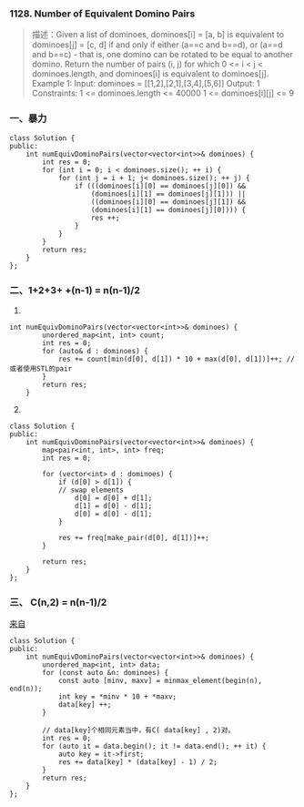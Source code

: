 
### 1128. Number of Equivalent Domino Pairs
>描述：Given a list of dominoes, dominoes[i] = [a, b] is equivalent to dominoes[j] = [c, d] if and only if either (a==c and b==d), or (a==d and b==c) - that is, one domino can be rotated to be equal to another domino.
Return the number of pairs (i, j) for which 0 <= i < j < dominoes.length, and dominoes[i] is equivalent to dominoes[j].
Example 1:
Input: dominoes = [[1,2],[2,1],[3,4],[5,6]]
Output: 1
Constraints:
1 <= dominoes.length <= 40000
1 <= dominoes[i][j] <= 9

### 一、暴力
```
class Solution {
public:
    int numEquivDominoPairs(vector<vector<int>>& dominoes) {
        int res = 0;
        for (int i = 0; i < dominoes.size(); ++ i) {
            for (int j = i + 1; j< dominoes.size(); ++ j) {
                if (((dominoes[i][0] == dominoes[j][0]) && 
                    (dominoes[i][1] == dominoes[j][1])) ||
                    ((dominoes[i][0] == dominoes[j][1]) && 
                    (dominoes[i][1] == dominoes[j][0]))) {
                    res ++;
                }
            }
        }
        return res;
    }
};
```
### 二、1+2+3+ +(n-1) = n(n-1)/2
1. 
```
int numEquivDominoPairs(vector<vector<int>>& dominoes) {
        unordered_map<int, int> count;
        int res = 0;
        for (auto& d : dominoes) {
            res += count[min(d[0], d[1]) * 10 + max(d[0], d[1])]++; //或者使用STL的pair
        }
        return res;
    }
```
2. 
```
class Solution {
public:
    int numEquivDominoPairs(vector<vector<int>>& dominoes) {
        map<pair<int, int>, int> freq;
        int res = 0;

        for (vector<int> d : dominoes) {
            if (d[0] > d[1]) { 
	        // swap elements
                d[0] = d[0] + d[1];
                d[1] = d[0] - d[1];
                d[0] = d[0] - d[1];
            }

            res += freq[make_pair(d[0], d[1])]++;
        }

        return res;
    }
};
```

### 三、 C(n,2) = n(n-1)/2
[来自](https://helloacm.com/how-to-compute-the-number-of-equivalent-domino-pairs/)
```
class Solution {
public:
    int numEquivDominoPairs(vector<vector<int>>& dominoes) {
        unordered_map<int, int> data;
        for (const auto &n: dominoes) {
            const auto [minv, maxv] = minmax_element(begin(n), end(n));
            int key = *minv * 10 + *maxv;
            data[key] ++;
        }

        // data[key]个相同元素当中，有C( data[key] , 2)对。
        int res = 0;
        for (auto it = data.begin(); it != data.end(); ++ it) {
            auto key = it->first;
            res += data[key] * (data[key] - 1) / 2;
        }
        return res;
    }
};
```